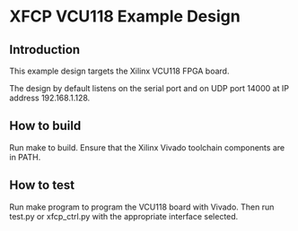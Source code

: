 # XFCP VCU118 Example Design

## Introduction

This example design targets the Xilinx VCU118 FPGA board.

The design by default listens on the serial port and on UDP port 14000 at IP
address 192.168.1.128.

## How to build

Run make to build.  Ensure that the Xilinx Vivado toolchain components are
in PATH.

## How to test

Run make program to program the VCU118 board with Vivado.  Then run test.py
or xfcp_ctrl.py with the appropriate interface selected.


